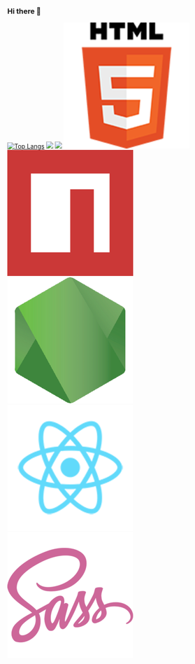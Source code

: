 ### Hi there 👋
[![Top Langs](https://github-readme-stats.vercel.app/api/top-langs/?username=scrappyjs666&layout=compact)](https://github.com/anuraghazra/github-readme-stats)
![](https://img.icons8.com/color/2x/javascript.png)
![](https://img.icons8.com/color/2x/javascript.png)
![](https://raw.githubusercontent.com/github/explore/80688e429a7d4ef2fca1e82350fe8e3517d3494d/topics/html/html.png)
![](https://raw.githubusercontent.com/github/explore/80688e429a7d4ef2fca1e82350fe8e3517d3494d/topics/npm/npm.png)
![](https://raw.githubusercontent.com/github/explore/80688e429a7d4ef2fca1e82350fe8e3517d3494d/topics/nodejs/nodejs.png)
![](https://raw.githubusercontent.com/github/explore/80688e429a7d4ef2fca1e82350fe8e3517d3494d/topics/react/react.png)
![](https://raw.githubusercontent.com/github/explore/80688e429a7d4ef2fca1e82350fe8e3517d3494d/topics/sass/sass.png)

<!--
**scrappyjs666/scrappyjs666** is a ✨ _special_ ✨ repository because its `README.md` (this file) appears on your GitHub profile.

Here are some ideas to get you started:

- 🔭 I’m currently working on ...
- 🌱 I’m currently learning ...
- 👯 I’m looking to collaborate on ...
- 🤔 I’m looking for help with ...
- 💬 Ask me about ...
- 📫 How to reach me: ...
- 😄 Pronouns: ...
- ⚡ Fun fact: ...
-->
